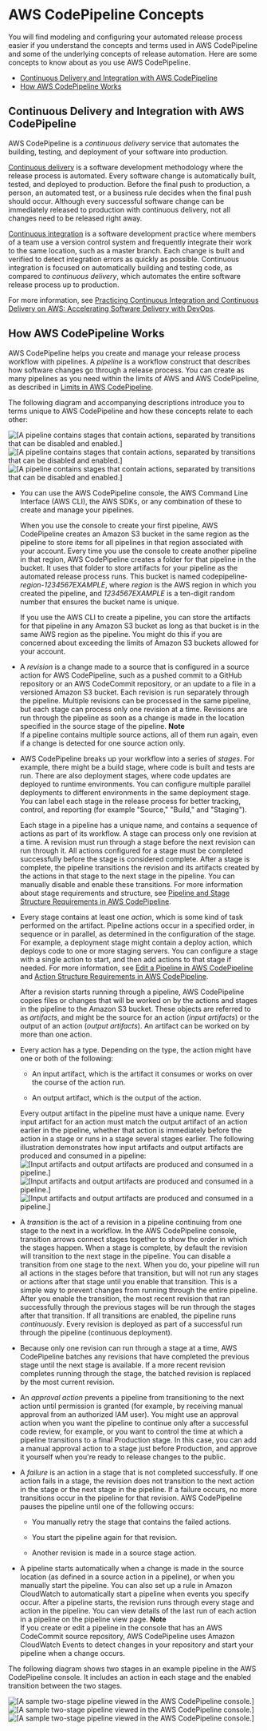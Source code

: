 # AWS CodePipeline Concepts<a name="concepts"></a>

You will find modeling and configuring your automated release process easier if you understand the concepts and terms used in AWS CodePipeline and some of the underlying concepts of release automation\. Here are some concepts to know about as you use AWS CodePipeline\.


+ [Continuous Delivery and Integration with AWS CodePipeline](#concepts-continuous-delivery-integration)
+ [How AWS CodePipeline Works](#concepts-how-it-works)

## Continuous Delivery and Integration with AWS CodePipeline<a name="concepts-continuous-delivery-integration"></a>

AWS CodePipeline is a *continuous delivery* service that automates the building, testing, and deployment of your software into production\. 

[Continuous delivery](https://aws.amazon.com/devops/continuous-delivery/) is a software development methodology where the release process is automated\. Every software change is automatically built, tested, and deployed to production\. Before the final push to production, a person, an automated test, or a business rule decides when the final push should occur\. Although every successful software change can be immediately released to production with continuous delivery, not all changes need to be released right away\.

[Continuous integration](https://aws.amazon.com/devops/continuous-integration/) is a software development practice where members of a team use a version control system and frequently integrate their work to the same location, such as a master branch\. Each change is built and verified to detect integration errors as quickly as possible\. Continuous integration is focused on automatically building and testing code, as compared to *continuous delivery*, which automates the entire software release process up to production\.

For more information, see [Practicing Continuous Integration and Continuous Delivery on AWS: Accelerating Software Delivery with DevOps](https://d0.awsstatic.com/whitepapers/DevOps/practicing-continuous-integration-continuous-delivery-on-AWS.pdf)\.

## How AWS CodePipeline Works<a name="concepts-how-it-works"></a>

AWS CodePipeline helps you create and manage your release process workflow with pipelines\. A *pipeline* is a workflow construct that describes how software changes go through a release process\. You can create as many pipelines as you need within the limits of AWS and AWS CodePipeline, as described in [Limits in AWS CodePipeline](limits.md)\. 

The following diagram and accompanying descriptions introduce you to terms unique to AWS CodePipeline and how these concepts relate to each other:

![\[A pipeline contains stages that contain actions, separated by transitions that can
          be disabled and enabled.\]](http://docs.aws.amazon.com/codepipeline/latest/userguide/images/pipeline-elements-workflow.png)![\[A pipeline contains stages that contain actions, separated by transitions that can
          be disabled and enabled.\]](http://docs.aws.amazon.com/codepipeline/latest/userguide/)![\[A pipeline contains stages that contain actions, separated by transitions that can
          be disabled and enabled.\]](http://docs.aws.amazon.com/codepipeline/latest/userguide/)

+ You can use the AWS CodePipeline console, the AWS Command Line Interface \(AWS CLI\), the AWS SDKs, or any combination of these to create and manage your pipelines\. 

  When you use the console to create your first pipeline, AWS CodePipeline creates an Amazon S3 bucket in the same region as the pipeline to store items for all pipelines in that region associated with your account\. Every time you use the console to create another pipeline in that region, AWS CodePipeline creates a folder for that pipeline in the bucket\. It uses that folder to store artifacts for your pipeline as the automated release process runs\. This bucket is named codepipeline\-*region*\-*1234567EXAMPLE*, where *region* is the AWS region in which you created the pipeline, and *1234567EXAMPLE* is a ten\-digit random number that ensures the bucket name is unique\. 

  If you use the AWS CLI to create a pipeline, you can store the artifacts for that pipeline in any Amazon S3 bucket as long as that bucket is in the same AWS region as the pipeline\. You might do this if you are concerned about exceeding the limits of Amazon S3 buckets allowed for your account\.

+ A *revision* is a change made to a source that is configured in a source action for AWS CodePipeline, such as a pushed commit to a GitHub repository or an AWS CodeCommit repository, or an update to a file in a versioned Amazon S3 bucket\. Each revision is run separately through the pipeline\. Multiple revisions can be processed in the same pipeline, but each stage can process only one revision at a time\. Revisions are run through the pipeline as soon as a change is made in the location specified in the source stage of the pipeline\.
**Note**  
If a pipeline contains multiple source actions, all of them run again, even if a change is detected for one source action only\. 

+ AWS CodePipeline breaks up your workflow into a series of *stages*\. For example, there might be a build stage, where code is built and tests are run\. There are also deployment stages, where code updates are deployed to runtime environments\. You can configure multiple parallel deployments to different environments in the same deployment stage\. You can label each stage in the release process for better tracking, control, and reporting \(for example "Source," "Build," and "Staging"\)\. 

  Each stage in a pipeline has a unique name, and contains a sequence of actions as part of its workflow\. A stage can process only one revision at a time\. A revision must run through a stage before the next revision can run through it\. All actions configured for a stage must be completed successfully before the stage is considered complete\. After a stage is complete, the pipeline transitions the revision and its artifacts created by the actions in that stage to the next stage in the pipeline\. You can manually disable and enable these transitions\. For more information about stage requirements and structure, see [Pipeline and Stage Structure Requirements in AWS CodePipeline](reference-pipeline-structure.md#pipeline-requirements)\.

+ Every stage contains at least one *action*, which is some kind of task performed on the artifact\. Pipeline actions occur in a specified order, in sequence or in parallel, as determined in the configuration of the stage\. For example, a deployment stage might contain a deploy action, which deploys code to one or more staging servers\. You can configure a stage with a single action to start, and then add actions to that stage if needed\. For more information, see [Edit a Pipeline in AWS CodePipeline](pipelines-edit.md) and [Action Structure Requirements in AWS CodePipeline](reference-pipeline-structure.md#action-requirements)\. 

  After a revision starts running through a pipeline, AWS CodePipeline copies files or changes that will be worked on by the actions and stages in the pipeline to the Amazon S3 bucket\. These objects are referred to as *artifacts*, and might be the source for an action \(*input artifacts*\) or the output of an action \(*output artifacts*\)\. An artifact can be worked on by more than one action\.

+ Every action has a type\. Depending on the type, the action might have one or both of the following:

  + An input artifact, which is the artifact it consumes or works on over the course of the action run\.

  + An output artifact, which is the output of the action\.

  Every output artifact in the pipeline must have a unique name\. Every input artifact for an action must match the output artifact of an action earlier in the pipeline, whether that action is immediately before the action in a stage or runs in a stage several stages earlier\. The following illustration demonstrates how input artifacts and output artifacts are produced and consumed in a pipeline:  
![\[Input artifacts and output artifacts are produced and consumed in a
              pipeline.\]](http://docs.aws.amazon.com/codepipeline/latest/userguide/images/codepipeline-artifactsexplained.png)![\[Input artifacts and output artifacts are produced and consumed in a
              pipeline.\]](http://docs.aws.amazon.com/codepipeline/latest/userguide/)![\[Input artifacts and output artifacts are produced and consumed in a
              pipeline.\]](http://docs.aws.amazon.com/codepipeline/latest/userguide/)

+ A *transition* is the act of a revision in a pipeline continuing from one stage to the next in a workflow\. In the AWS CodePipeline console, transition arrows connect stages together to show the order in which the stages happen\. When a stage is complete, by default the revision will transition to the next stage in the pipeline\. You can disable a transition from one stage to the next\. When you do, your pipeline will run all actions in the stages before that transition, but will not run any stages or actions after that stage until you enable that transition\. This is a simple way to prevent changes from running through the entire pipeline\. After you enable the transition, the most recent revision that ran successfully through the previous stages will be run through the stages after that transition\. If all transitions are enabled, the pipeline runs *continuously*\. Every revision is deployed as part of a successful run through the pipeline \(continuous deployment\)\.

+ Because only one revision can run through a stage at a time, AWS CodePipeline batches any revisions that have completed the previous stage until the next stage is available\. If a more recent revision completes running through the stage, the batched revision is replaced by the most current revision\. 

+ An *approval action* prevents a pipeline from transitioning to the next action until permission is granted \(for example, by receiving manual approval from an authorized IAM user\)\. You might use an approval action when you want the pipeline to continue only after a successful code review, for example, or you want to control the time at which a pipeline transitions to a final Production stage\. In this case, you can add a manual approval action to a stage just before Production, and approve it yourself when you're ready to release changes to the public\. 

+ A *failure* is an action in a stage that is not completed successfully\. If one action fails in a stage, the revision does not transition to the next action in the stage or the next stage in the pipeline\. If a failure occurs, no more transitions occur in the pipeline for that revision\. AWS CodePipeline pauses the pipeline until one of the following occurs: 

  + You manually retry the stage that contains the failed actions\.

  + You start the pipeline again for that revision\.

  + Another revision is made in a source stage action\.

+ A pipeline starts automatically when a change is made in the source location \(as defined in a source action in a pipeline\), or when you manually start the pipeline\. You can also set up a rule in Amazon CloudWatch to automatically start a pipeline when events you specify occur\. After a pipeline starts, the revision runs through every stage and action in the pipeline\. You can view details of the last run of each action in a pipeline on the pipeline view page\.
**Note**  
If you create or edit a pipeline in the console that has an AWS CodeCommit source repository, AWS CodePipeline uses Amazon CloudWatch Events to detect changes in your repository and start your pipeline when a change occurs\.

The following diagram shows two stages in an example pipeline in the AWS CodePipeline console\. It includes an action in each stage and the enabled transition between the two stages\.

![\[A sample two-stage pipeline viewed in the AWS CodePipeline console.\]](http://docs.aws.amazon.com/codepipeline/latest/userguide/images/codepipeline-firstpipeline.png)![\[A sample two-stage pipeline viewed in the AWS CodePipeline console.\]](http://docs.aws.amazon.com/codepipeline/latest/userguide/)![\[A sample two-stage pipeline viewed in the AWS CodePipeline console.\]](http://docs.aws.amazon.com/codepipeline/latest/userguide/)